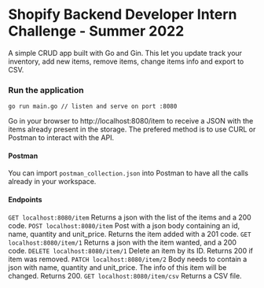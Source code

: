 # Shopify Backend Developer Intern Challenge - Summer 2022
A simple CRUD app built with Go and Gin. This let you update track your inventory, add new items, remove items, change items info and export to CSV.

### Run the application
```
go run main.go // listen and serve on port :8080
```

Go in your browser to http://localhost:8080/item to receive a JSON with the items already present in the storage.
The prefered method is to use CURL or Postman to interact with the API.

#### Postman
You can import `postman_collection.json` into Postman to have all the calls already in your workspace.

#### Endpoints
`GET localhost:8080/item` Returns a json with the list of the items and a 200 code.
`POST localhost:8080/item` Post with a json body containing an id, name, quantity and unit_price. Returns the item added with a 201 code.
`GET localhost:8080/item/1` Returns a json with the item wanted, and a 200 code.
`DELETE localhost:8080/item/1` Delete an item by its ID. Returns 200 if item was removed.
`PATCH localhost:8080/item/2` Body needs to contain a json with name, quantity and unit_price. The info of this item will be changed. Returns 200.
`GET localhost:8080/item/csv` Returns a CSV file.